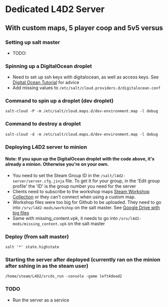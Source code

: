# Dedicated L4D2 Server 
## With custom maps, 5 player coop and 5v5 versus

### Setting up salt master
- TODO: 

### Spinning up a DigitalOcean droplet
- Need to set up ssh keys with digitalocean, as well as access keys. See [Digital Ocean Tutorial](https://www.digitalocean.com/community/tutorials/saltstack-infrastructure-configuring-salt-cloud-to-spin-up-digitalocean-resources)  for advice
- Add missing values to `/etc/salt/cloud.providers.d/digitalocean.conf`

### Command to spin up a droplet (dev droplet)
`salt-cloud -P -m /etc/salt/cloud.maps.d/dev-environment.map -l debug`

### Command to destroy a droplet
`salt-cloud -d -m /etc/salt/cloud.maps.d/dev-environment.map -l debug`

### Deploying L4D2 server to minion
#### Note: If you spun up the DigitalOcean droplet with the code above, it's already a minion. Otherwise you're on your own. 
- You need to set the Steam Group ID in the `/salt/l4d2-server/server.cfg.jinja` file. To get it for your group, in the 'Edit group profile' the 'ID' is the group number you need for the server
- Clients need to subscribe to the workshop maps [Steam Workshop Collection](https://steamcommunity.com/sharedfiles/filedetails/?id=2218692186) or they can't connect when using a custom map.
- Workshop files were too big for Github to be uploaded. They need to go into `/srv/l4d2-mods/workshop` on the salt master. See [Google Drive with big files](https://drive.google.com/drive/folders/1a0FjSMaqX_FOQyrt26YtgmdzSO_SrCBg?usp=sharing)
- Same with missing_content.vpk, it needs to go into `/srv/l4d2-mods/missing_content.vpk` on the salt master

### Deploy (from salt master)
`salt '*' state.highstate`

### Starting the server after deployed (currently ran on the minion after sshing in as the steam user)
`/home/steam/L4D2/srcds_run -console -game left4dead2`

### TODO 
- Run the server as a service

